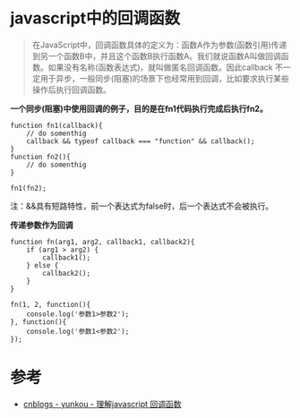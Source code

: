 # javascript中的回调函数

> 在JavaScript中，回调函数具体的定义为：函数A作为参数(函数引用)传递到另一个函数B中，并且这个函数B执行函数A。我们就说函数A叫做回调函数。如果没有名称(函数表达式)，就叫做匿名回调函数。因此callback 不一定用于异步，一般同步(阻塞)的场景下也经常用到回调，比如要求执行某些操作后执行回调函数。

**一个同步(阻塞)中使用回调的例子，目的是在fn1代码执行完成后执行fn2。**

```
function fn1(callback){
	// do somenthig
	callback && typeof callback === "function" && callback();
}
function fn2(){
	// do somenthig
}

fn1(fn2);
```

注：&&具有短路特性，前一个表达式为false时，后一个表达式不会被执行。


**传递参数作为回调**

```
function fn(arg1, arg2, callback1, callback2){
	if (arg1 > arg2) {
		callback1();
	} else {
		callback2();
	}
}

fn(1, 2, function(){
	console.log('参数1>参数2');
}, function(){
	console.log('参数1<参数2');
});
```

# 参考

+ [cnblogs - yunkou - 理解javascript 回调函数](http://www.cnblogs.com/yunkou/p/4088755.html)